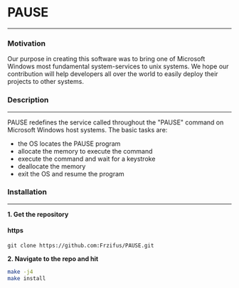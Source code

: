 # PAUSE
------
### Motivation
Our purpose in creating this software was to bring one of Microsoft Windows most fundamental system-services to unix systems. We hope our contribution will help developers all over the world to easily deploy their projects to other systems.

### Description
-------
PAUSE redefines the service called throughout the "PAUSE" command on Microsoft Windows host systems. The basic tasks are:
* the OS locates the PAUSE program
* allocate the memory to execute the command
* execute the command and wait for a keystroke
* deallocate the memory
* exit the OS and resume the program

### Installation
-----
**1. Get the repository**
#### https
```https
git clone https://github.com:Frzifus/PAUSE.git
```
**2. Navigate to the repo and hit**
```bash
make -j4
make install
```
